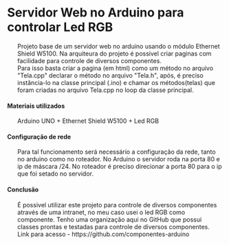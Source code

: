 # Servidor Web no Arduino para controlar Led RGB

<ul>
		Projeto base de um servidor web no arduino usando o módulo Ethernet Shield W5100. Na arquiteura do projeto é possivel criar paginas com facilidade para controle de diversos componentes. <br>
	 Para isso basta criar a pagina (em html) como um método no arquivo "Tela.cpp" declarar o método no arquivo "Tela.h", após, é preciso instância-lo na classe principal (.ino) e chamar os métodos(telas) que foram criadas no arquivo Tela.cpp no loop da classe principal.
	</ul>

#### Materiais utilizados
<ul>
	Arduino UNO +  Ethernet Shield W5100 + Led RGB
	</ul>

#### Configuração de rede
<ul>
	Para tal funcionamento será necessário a configuração da rede, tanto no arduino como no roteador. No Arduino o servidor roda na porta 80 e ip de máscara /24. 
	No roteador é preciso direcionar a porta 80 para o ip que foi setado no servidor.
</ul>

#### Conclusão
<ul>
	É possivel utilizar este projeto para controle de diversos componentes através de uma intranet, no meu caso usei o led RGB como componente. Tenho uma organização aqui no GitHub que possui classes prontas e testadas para controle de diversos componentes.  <br>                   
	Link para acesso - https://github.com/componentes-arduino
</ul>
